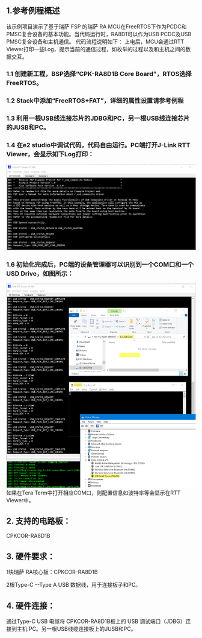 ## 1.参考例程概述
该示例项目演示了基于瑞萨 FSP 的瑞萨 RA MCU在FreeRTOS下作为PCDC和PMSC复合设备的基本功能。当代码运行时，RA8D1可以作为USB PCDC及USB PMSC复合设备和主机通信。
代码流程说明如下：
上电后，MCU会通过RTT Viewer打印一些Log，提示当前的通信过程，如枚举的过程以及和主机之间的数据交互。

### 1.1 创建新工程，BSP选择“CPK-RA8D1B Core Board”，RTOS选择FreeRTOS。
### 1.2 Stack中添加“FreeRTOS+FAT”，详细的属性设置请参考例程
### 1.3 利用一根USB线连接芯片的JDBG和PC，另一根USB线连接芯片的JUSB和PC。
### 1.4 在e2 studio中调试代码，代码自由运行。PC端打开J-Link RTT Viewer，会显示如下Log打印：
![alt text](images/Picture1-1.png)
### 1.6 初始化完成后，PC端的设备管理器可以识别到一个COM口和一个USD Drive，如图所示：
![alt text](images/Picture1-2.png)
如果在Tera Term中打开相应COM口，则配置信息如波特率等会显示在RTT Viewer中。

## 2. 支持的电路板：
CPKCOR-RA8D1B

## 3. 硬件要求：
1块瑞萨 RA核心板：CPKCOR-RA8D1B

2根Type-C --Type A USB 数据线，用于连接板子和PC。

## 4. 硬件连接：
通过Type-C USB 电缆将 CPKCOR-RA8D1B板上的 USB 调试端口（JDBG）连接到主机 PC。另一根USB线缆连接板上的JUSB和PC。